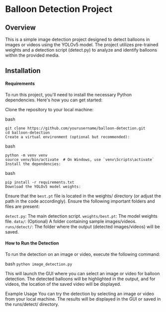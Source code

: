 # Balloon Detection Project

## Overview

This is a simple image detection project designed to detect balloons in images or videos using the YOLOv5 model. The project utilizes pre-trained weights and a detection script (detect.py) to analyze and identify balloons within the provided media.

## Installation
#### Requirements
To run this project, you'll need to install the necessary Python dependencies. Here's how you can get started:

Clone the repository to your local machine:

bash
```
git clone https://github.com/yourusername/balloon-detection.git
cd balloon-detection
Create a virtual environment (optional but recommended):
```
bash
```
python -m venv venv
source venv/bin/activate  # On Windows, use `venv\Scripts\activate`
Install the dependencies:
```
bash
```
pip install -r requirements.txt
Download the YOLOv5 model weights:
```

Ensure that the `best.pt` file is located in the weights/ directory (or adjust the path in the code accordingly).
Ensure the following important folders and files are present:

`detect.py`: The main detection script.
`weights/best.pt`: The model weights file.
`data/`: (Optional) A folder containing sample images/videos.
`runs/detect/`: The folder where the output (detected images/videos) will be saved.

#### How to Run the Detection
To run the detection on an image or video, execute the following command:

bash
```python image_detection.py```

This will launch the GUI where you can select an image or video for balloon detection. The detected balloons will be highlighted in the output, and for videos, the location of the saved video will be displayed.

Example Usage
You can try the detection by selecting an image or video from your local machine. The results will be displayed in the GUI or saved in the runs/detect/ directory.







